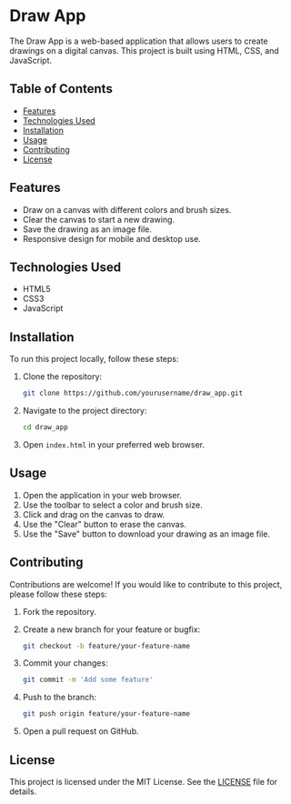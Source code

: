 # Draw App

The Draw App is a web-based application that allows users to create drawings on a digital canvas. This project is built using HTML, CSS, and JavaScript.

## Table of Contents

- [Features](#features)
- [Technologies Used](#technologies-used)
- [Installation](#installation)
- [Usage](#usage)
- [Contributing](#contributing)
- [License](#license)

## Features

- Draw on a canvas with different colors and brush sizes.
- Clear the canvas to start a new drawing.
- Save the drawing as an image file.
- Responsive design for mobile and desktop use.

## Technologies Used

- HTML5
- CSS3
- JavaScript

## Installation

To run this project locally, follow these steps:

1. Clone the repository:

    ```bash
    git clone https://github.com/yourusername/draw_app.git
    ```

2. Navigate to the project directory:

    ```bash
    cd draw_app
    ```

3. Open `index.html` in your preferred web browser.

## Usage

1. Open the application in your web browser.
2. Use the toolbar to select a color and brush size.
3. Click and drag on the canvas to draw.
4. Use the "Clear" button to erase the canvas.
5. Use the "Save" button to download your drawing as an image file.

## Contributing

Contributions are welcome! If you would like to contribute to this project, please follow these steps:

1. Fork the repository.
2. Create a new branch for your feature or bugfix:

    ```bash
    git checkout -b feature/your-feature-name
    ```

3. Commit your changes:

    ```bash
    git commit -m 'Add some feature'
    ```

4. Push to the branch:

    ```bash
    git push origin feature/your-feature-name
    ```

5. Open a pull request on GitHub.

## License

This project is licensed under the MIT License. See the [LICENSE](LICENSE) file for details.

